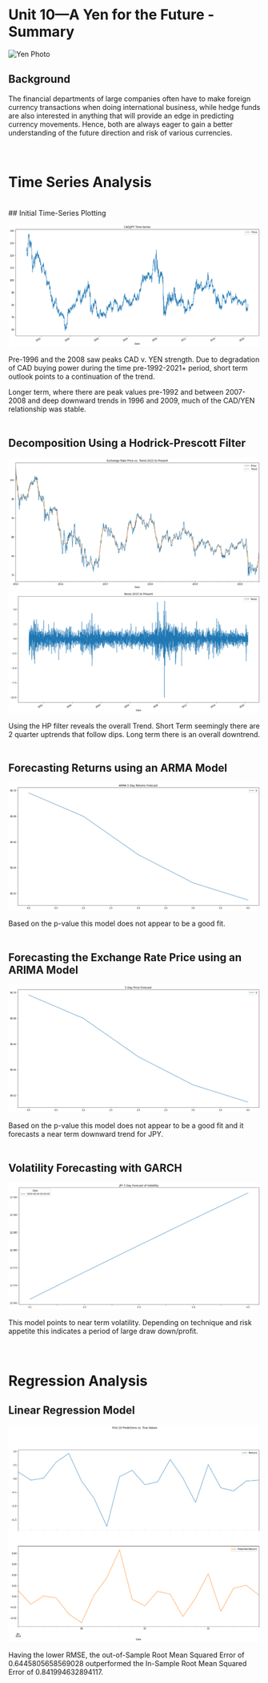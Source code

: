 # Unit 10—A Yen for the Future - Summary

![Yen Photo](Images/unit-10-readme-photo.png)

## Background

The financial departments of large companies often have to make foreign currency transactions when doing international business, while hedge funds are also interested in anything that will provide an edge in predicting currency movements. Hence, both are always eager to gain a better understanding of the future direction and risk of various currencies.  
<br><br>
# Time Series Analysis  
<br>
## Initial Time-Series Plotting  

![Initial Time-Series Plotting](Images/ts001-cad_jpy_df.png)

Pre-1996 and the 2008 saw peaks CAD v. YEN strength. Due to degradation of CAD buying power during the time pre-1992-2021+ period, short term outlook points to a continuation of the trend.  

Longer term, where there are peak values pre-1992 and between 2007-2008 and deep downward trends in 1996 and 2009, much of the CAD/YEN relationship was stable.  
<br>
## Decomposition Using a Hodrick-Prescott Filter  

![Exchange Rate Price vs. Trend 2015 to Present](Images/ts002-price_noise_trend_df.png)  
![Noise 2015 to Present](Images/ts003-price_noise_trend_df.png)  

Using the HP filter reveals the overall Trend. Short Term seemingly there are 2 quarter uptrends that follow dips. Long term there is an overall downtrend.  
<br>
## Forecasting Returns using an ARMA Model  

![5 Day Price Forecast](Images/ts004-arma_5d_plot.png)  

Based on the p-value this model does not appear to be a good fit.  
<br>
## Forecasting the Exchange Rate Price using an ARIMA Model  

![Initial Time-Series Plotting](Images/ts005-day_price_forecast.png)

Based on the p-value this model does not appear to be a good fit and it forecasts a near term downward trend for JPY.  
<br>
## Volatility Forecasting with GARCH  

![JPY 5 Day Forecast of Volatility](Images/ts006-JPY_5d_forecast_volatility.png)  

This model points to near term volatility. Depending on technique and risk appetite this indicates a period of large draw down/profit.  
<br><br>
# Regression Analysis  

## Linear Regression Model  

![First 20 Predictions vs. True Values](Images/ra001-first_20_predictions.png)  

Having the lower RMSE, the out-of-Sample Root Mean Squared Error of 0.6445805658569028 outperformed the In-Sample Root Mean Squared Error of 0.841994632894117.